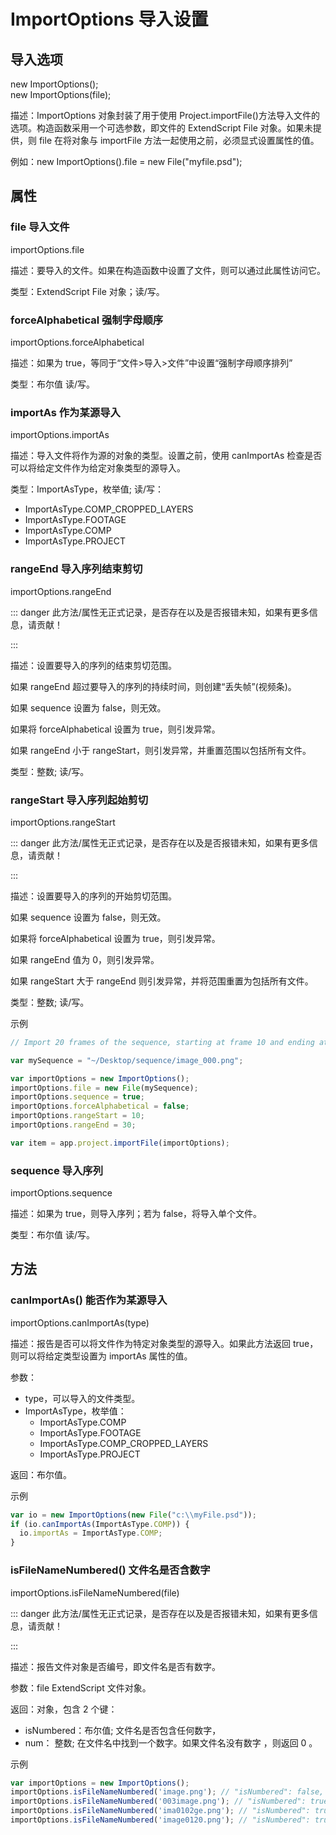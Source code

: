 # ImportOptions 导入设置

## 导入选项

new ImportOptions();  
new ImportOptions(file);

描述：ImportOptions 对象封装了用于使用 Project.importFile()方法导入文件的选项。构造函数采用一个可选参数，即文件的 ExtendScript
File 对象。如果未提供，则 file 在将对象与 importFile 方法一起使用之前，必须显式设置属性的值。

例如：new ImportOptions().file = new File("myfile.psd");

## 属性

### file 导入文件

importOptions.file

描述：要导入的文件。如果在构造函数中设置了文件，则可以通过此属性访问它。

类型：ExtendScript File 对象；读/写。

### forceAlphabetical 强制字母顺序

importOptions.forceAlphabetical

描述：如果为 true，等同于“文件>导入>文件”中设置“强制字母顺序排列”

类型：布尔值 读/写。

### importAs 作为某源导入

importOptions.importAs

描述：导入文件将作为源的对象的类型。设置之前，使用 canImportAs 检查是否可以将给定文件作为给定对象类型的源导入。

类型：ImportAsType，枚举值; 读/写：

- ImportAsType.COMP_CROPPED_LAYERS
- ImportAsType.FOOTAGE
- ImportAsType.COMP
- ImportAsType.PROJECT

### rangeEnd 导入序列结束剪切

importOptions.rangeEnd

::: danger
此方法/属性无正式记录，是否存在以及是否报错未知，如果有更多信息，请贡献！

:::

描述：设置要导入的序列的结束剪切范围。

如果 rangeEnd 超过要导入的序列的持续时间，则创建“丢失帧”(视频条)。

如果 sequence 设置为 false，则无效。

如果将 forceAlphabetical 设置为 true，则引发异常。

如果 rangeEnd 小于 rangeStart，则引发异常，并重置范围以包括所有文件。

类型：整数; 读/写。

### rangeStart 导入序列起始剪切

importOptions.rangeStart

::: danger
此方法/属性无正式记录，是否存在以及是否报错未知，如果有更多信息，请贡献！

:::

描述：设置要导入的序列的开始剪切范围。

如果 sequence 设置为 false，则无效。

如果将 forceAlphabetical 设置为 true，则引发异常。

如果 rangeEnd 值为 0，则引发异常。

如果 rangeStart 大于 rangeEnd 则引发异常，并将范围重置为包括所有文件。

类型：整数; 读/写。

示例

```javascript
// Import 20 frames of the sequence, starting at frame 10 and ending at frame 30

var mySequence = "~/Desktop/sequence/image_000.png";

var importOptions = new ImportOptions();
importOptions.file = new File(mySequence);
importOptions.sequence = true;
importOptions.forceAlphabetical = false;
importOptions.rangeStart = 10;
importOptions.rangeEnd = 30;

var item = app.project.importFile(importOptions);
```

### sequence 导入序列

importOptions.sequence

描述：如果为 true，则导入序列；若为 false，将导入单个文件。

类型：布尔值 读/写。

## 方法

### canImportAs() 能否作为某源导入

importOptions.canImportAs(type)

描述：报告是否可以将文件作为特定对象类型的源导入。如果此方法返回 true，则可以将给定类型设置为 importAs 属性的值。

参数：

- type，可以导入的文件类型。
- ImportAsType，枚举值：
  - ImportAsType.COMP
  - ImportAsType.FOOTAGE
  - ImportAsType.COMP_CROPPED_LAYERS
  - ImportAsType.PROJECT

返回：布尔值。

示例

```javascript
var io = new ImportOptions(new File("c:\\myFile.psd"));
if (io.canImportAs(ImportAsType.COMP)) {
  io.importAs = ImportAsType.COMP;
}
```

### isFileNameNumbered() 文件名是否含数字

importOptions.isFileNameNumbered(file)

::: danger
此方法/属性无正式记录，是否存在以及是否报错未知，如果有更多信息，请贡献！

:::

描述：报告文件对象是否编号，即文件名是否有数字。

参数：file ExtendScript 文件对象。

返回：对象，包含 2 个键：

- isNumbered：布尔值; 文件名是否包含任何数字，
- num： 整数; 在文件名中找到一个数字。如果文件名没有数字 ，则返回 0 。

示例

```JavaScript
var importOptions = new ImportOptions();
importOptions.isFileNameNumbered('image.png'); // "isNumbered": false, "num": 0
importOptions.isFileNameNumbered('003image.png'); // "isNumbered": true, "num": 3
importOptions.isFileNameNumbered('ima0102ge.png'); // "isNumbered": true, "num": 102
importOptions.isFileNameNumbered('image0120.png'); // "isNumbered": true, "num": 120
```
